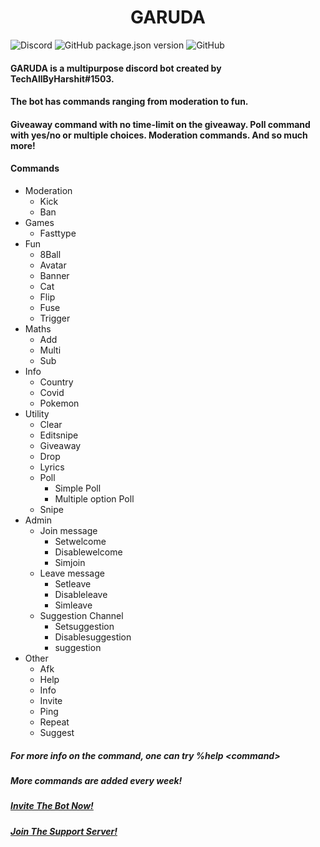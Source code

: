 # <CENTER>GARUDA</CENTER>
<img alt="Discord" src="https://img.shields.io/discord/790982401407844384?style=for-the-badge"> <img alt="GitHub package.json version" src="https://img.shields.io/github/package-json/v/TechAllByHarshit/GARUDA?style=for-the-badge"> <img alt="GitHub" src="https://img.shields.io/github/license/TechAllByHarshit/GARUDA?color=blueviolet&style=for-the-badge">
#### GARUDA is a multipurpose discord bot created by TechAllByHarshit#1503.
#### The bot has commands ranging from moderation to fun.
#### Giveaway command with no time-limit on the giveaway. Poll command with yes/no or multiple choices. Moderation commands. And so much more!

#### Commands
- Moderation 
	- Kick
    - Ban
- Games
	- Fasttype
- Fun 
	- 8Ball
    - Avatar
    - Banner
    - Cat
    - Flip
    - Fuse
    - Trigger
- Maths
	- Add
    - Multi
    - Sub
- Info 
	- Country
    - Covid
    - Pokemon
- Utility
	- Clear
    - Editsnipe
    - Giveaway
    - Drop
    - Lyrics
    - Poll
    	- Simple Poll
        - Multiple option Poll
    - Snipe
- Admin
	- Join message
    	- Setwelcome
        - Disablewelcome
        - Simjoin
    - Leave message
    	- Setleave
        - Disableleave
        - Simleave
    - Suggestion Channel
    	- Setsuggestion
        - Disablesuggestion
        - suggestion
- Other
	- Afk
    - Help
    - Info
    - Invite
    - Ping
    - Repeat
    - Suggest
    
##### For more info on the command, one can try %help \<command\>
##### More commands are added every week!
##### <a href="https://bit.ly/GARUDA-BOT" target="_blank">Invite The Bot Now!</a>
##### <a href="https://discord.gg/sBe3jNSdqN" target="_blank">Join The Support Server!</a>
